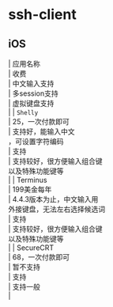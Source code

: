 # ssh-client

## iOS

| 应用名称\
    | 收费\
    | 中文输入支持\
    | 多session支持\
    | 虚拟键盘支持\
    |
| `Shelly`\
    | 25，一次付款即可\
    | 支持好，能输入中文\
        ，可设置字符编码\
    | 支持\
    | 支持较好，很方便输入组合键\
        以及特殊功能键等\
    |
| Terminus\
    | 199美金每年\
    | 4.4.3版本为止，中文输入用\
        外接键盘，无法左右选择候选词\
    | 支持\
    | 支持较好，很方便输入组合键\
        以及特殊功能键等\
    |
| SecureCRT\
    | 68，一次付款即可\
    | 暂不支持\
    | 支持\
    | 支持一般\
    |
           

